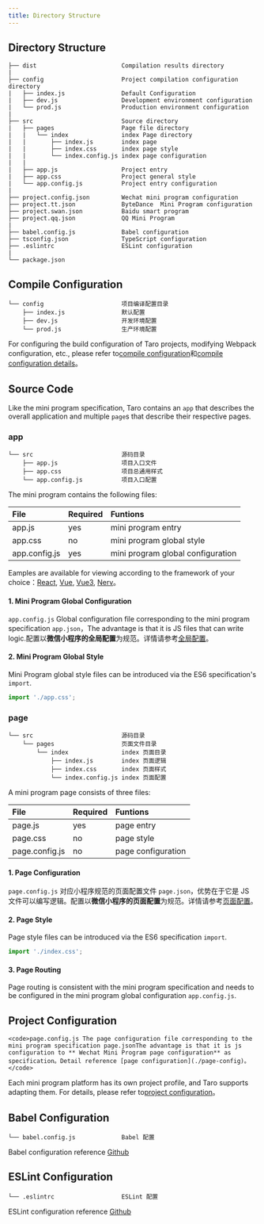 ```yaml
---
title: Directory Structure
---
```


## Directory Structure

    ├── dist                        Compilation results directory
    |
    ├── config                      Project compilation configuration directory
    |   ├── index.js                Default Configuration
    |   ├── dev.js                  Development environment configuration
    |   └── prod.js                 Production environment configuration
    |
    ├── src                         Source directory
    |   ├── pages                   Page file directory
    |   |   └── index               index Page directory
    |   |       ├── index.js        index page
    |   |       ├── index.css       index page style
    |   |       └── index.config.js index page configuration
    |   |
    |   ├── app.js                  Project entry
    |   ├── app.css                 Project general style
    |   └── app.config.js           Project entry configuration
    |
    ├── project.config.json         Wechat mini program configuration   
    ├── project.tt.json             ByteDance  Mini Program configuration 
    ├── project.swan.json           Baidu smart program 
    ├── project.qq.json             QQ Mini Program
    |
    ├── babel.config.js             Babel configuration
    ├── tsconfig.json               TypeScript configuration
    ├── .eslintrc                   ESLint configuration
    |
    └── package.json

## Compile Configuration

    └── config                      项目编译配置目录
        ├── index.js                默认配置
        ├── dev.js                  开发环境配置
        └── prod.js                 生产环境配置

For configuring the build configuration of Taro projects, modifying Webpack configuration, etc., please refer to[compile configuration](./config)和[compile configuration details](./config-detail)。

## Source Code

Like the mini program specification, Taro contains an `app` that describes the overall application and multiple `page`s that describe their respective pages.

### app

    └── src                         源码目录
        ├── app.js                  项目入口文件
        ├── app.css                 项目总通用样式
        └── app.config.js           项目入口配置

The mini program contains the following files:

| File          | Required | Funtions                          |
|:------------- |:-------- |:--------------------------------- |
| app.js        | yes      | mini program entry                |
| app.css       | no       | mini program global style         |
| app.config.js | yes      | mini program global configuration |

Eamples are available for viewing according to the framework of your choice：[React](./react-overall), [Vue](./vue-overall), [Vue3](./vue3), [Nerv](./nerv)。

#### 1. Mini Program Global Configuration

`app.config.js` Global configuration file corresponding to the mini program specification `app.json`，The advantage is that it is JS files that can write logic.配置以**微信小程序的全局配置**为规范。详情请参考[全局配置](./app-config)。

#### 2. Mini Program Global Style

Mini Program global style files can be introduced via the ES6 specification's `import`.

```js title="app.js"
import './app.css';
```

### page

    └── src                         源码目录
        └── pages                   页面文件目录
            └── index               index 页面目录
                ├── index.js        index 页面逻辑
                ├── index.css       index 页面样式
                └── index.config.js index 页面配置

A mini program page consists of three files:

| File           | Required | Funtions           |
|:-------------- |:-------- |:------------------ |
| page.js        | yes      | page entry         |
| page.css       | no       | page style         |
| page.config.js | no       | page configuration |

#### 1. Page Configuration

`page.config.js` 对应小程序规范的页面配置文件 `page.json`，优势在于它是 JS 文件可以编写逻辑。配置以**微信小程序的页面配置**为规范。详情请参考[页面配置](./page-config)。

#### 2. Page Style

Page style files can be introduced via the ES6 specification `import`.

```js title="pages/index/index.js"
import './index.css';
```

#### 3. Page Routing

Page routing is consistent with the mini program  specification and needs to be configured in the mini program global configuration `app.config.js`.

## Project Configuration

    <code>page.config.js The page configuration file corresponding to the mini program specification page.jsonThe advantage is that it is js configuration to ** Wechat Mini Program page configuration** as specification。Detail reference [page configuration](./page-config)。
    </code>

Each mini program platform has its own project profile, and Taro supports adapting them. For details, please refer to[project configuration](./project-config)。

## Babel Configuration

    └── babel.config.js             Babel 配置

Babel configuration reference [Github](https://github.com/NervJS/taro/blob/next/packages/babel-preset-taro/index.js)

## ESLint Configuration

    └── .eslintrc                   ESLint 配置

ESLint configuration reference [Github](https://github.com/NervJS/taro/blob/next/packages/eslint-plugin-taro/index.js)
